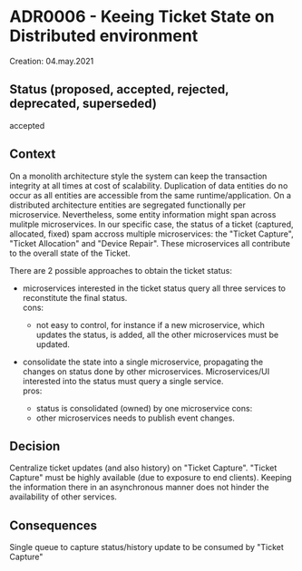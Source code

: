 # ADR0006 - Keeing Ticket State on Distributed environment
Creation: 04.may.2021

## Status (proposed, accepted, rejected, deprecated, superseded)

accepted

## Context

On a monolith architecture style the system can keep the transaction integrity at all times at cost of scalability. Duplication of data entities do no occur as all entities are accessible from the same runtime/application.
On a distributed architecture entities are segregated functionally per microservice. Nevertheless, some entity information might span across mulitple microservices. In our specific case, the status of a ticket (captured, allocated, fixed) spam accross multiple microservices: the "Ticket Capture", "Ticket Allocation" and "Device Repair". These microservices all contribute to the overall state of the Ticket.

There are 2 possible approaches to obtain the ticket status:
- microservices interested in the ticket status query all three services to reconstitute the final status.  
cons:
  - not easy to control, for instance if a new microservice, which updates the status, is added, all the other microservices must be updated.

- consolidate the state into a single microservice, propagating the changes on status done by other microservices. Microservices/UI interested into the status must query a single service.  
pros:
  - status is consolidated (owned) by one microservice 
cons:
  - other microservices needs to publish event changes.

## Decision

Centralize ticket updates (and also history) on "Ticket Capture". "Ticket Capture" must be highly available (due to exposure to end clients). Keeping the information there in an asynchronous manner does not hinder the availability of other services.

## Consequences

Single queue to capture status/history update to be consumed by "Ticket Capture"
